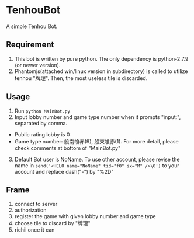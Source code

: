 # TenhouBot
A simple Tenhou Bot.
## Requirement
1. This bot is written by pure python. The only dependency is python-2.7.9 (or newer version).
2. Phantomjs(attached win/linux version in subdirectory) is called to utilize tenhou "牌理". Then, the most useless tile is discarded.
## Usage
1. Run `python MainBot.py`
2. Input lobby number and game type number when it prompts "input:", separated by comma.
  * Public rating lobby is 0
  * Game type number: 般南喰赤(9), 般東喰赤(1). For more detail, please check comments at bottom of "MainBot.py"
3. Default Bot user is NoName. To use other account, please revise the name in `send('<HELO name="NoName" tid="f0" sx="M" />\0')` to your account and replace dash("-") by "%2D"
## Frame
1. connect to server
2. authorization
3. register the game with given lobby number and game type
4. choose tile to discard by "牌理"
5. richii once it can

